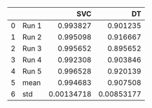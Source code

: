 |    |       |        SVC |         DT |
|---:|:------|-----------:|-----------:|
|  0 | Run 1 | 0.993827   | 0.901235   |
|  1 | Run 2 | 0.995098   | 0.916667   |
|  2 | Run 3 | 0.995652   | 0.895652   |
|  3 | Run 4 | 0.992308   | 0.903846   |
|  4 | Run 5 | 0.996528   | 0.920139   |
|  5 | mean  | 0.994683   | 0.907508   |
|  6 | std   | 0.00134718 | 0.00853177 |